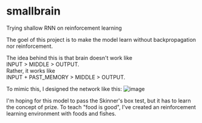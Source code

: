 # smallbrain
Trying shallow RNN on reinforcement learning

The goel of this project is to make the model learn without backpropagation nor reinforcement.

The idea behind this is that brain doesn't work like  
INPUT > MIDDLE > OUTPUT.  
Rather, it works like  
INPUT + PAST_MEMORY > MIDDLE > OUTPUT.

To mimic this, I designed the network like this:
![image](https://user-images.githubusercontent.com/93167577/148670634-8fb666fb-4e38-4815-8ebd-a7b799a4b7f6.png)

I'm hoping for this model to pass the Skinner's box test, but it has to learn the concept of prize. 
To teach "food is good", I've created an reinforcement learning environment with foods and fishes. 
